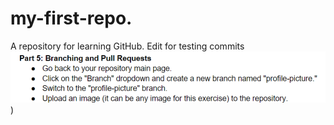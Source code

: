 # my-first-repo.
A repository for learning GitHub.
Edit for testing commits
![Alt text](https://github.com/HarrisonFlannery/my-first-repo./blob/profile-picture/Screenshot%202024-03-31%20185015.png))
